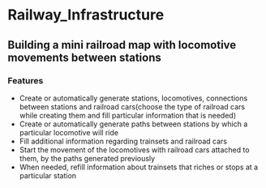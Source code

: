 # Railway_Infrastructure
## Building a mini railroad map with locomotive movements between stations
### Features
* Create or automatically generate stations, locomotives, connections between stations and railroad cars(choose the type of railroad cars while creating them and fill particular information that is needed) 
* Create or automatically generate paths between stations by which a particular locomotive will ride
* Fill additional information regarding trainsets and railroad cars
* Start the movement of the locomotives with railroad cars attached to them, by the paths generated previously
* When needed, refill information about trainsets that riches or stops at a particular station
